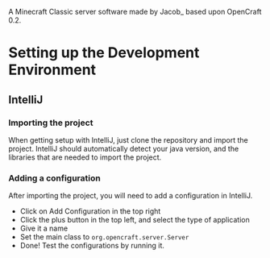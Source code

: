 A Minecraft Classic server software made by Jacob_ based upon OpenCraft 0.2.

# Setting up the Development Environment
## IntelliJ
### Importing the project
When getting setup with IntelliJ, just clone the repository and import the project.
IntelliJ should automatically detect your java version, and the libraries
that are needed to import the project.
### Adding a configuration
After importing the project, you will need to add a configuration in IntelliJ. 
- Click on Add Configuration in the top right
- Click the plus button in the top left, and select the type of application
- Give it a name
- Set the main class to `org.opencraft.server.Server`
- Done! Test the configurations by running it.